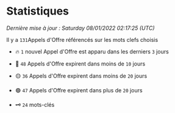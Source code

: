 # Statistiques


_Dernière mise à jour : Saturday 08/01/2022 02:17:25 (UTC)_ 

Il y a `131`Appels d'Offre référencés sur les mots clefs choisis

- 🔥 `1` nouvel Appel d'Offre est apparu dans les derniers `3` jours
- 🔴  `48` Appels d'Offre expirent dans moins de `10` jours
- 🟡  `36` Appels d'Offre expirent dans moins de `20` jours
- 🟢  `47` Appels d'Offre expirent dans plus de `20` jours

- 🗝 `24` mots-clés